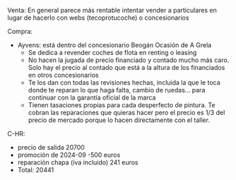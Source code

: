Venta:
En general parece más rentable intentar vender a particulares en lugar de hacerlo con webs (tecoprotucoche) o concesionarios 

Compra:
- Ayvens: está dentro del concesionario Beogán Ocasión de A Grela
  - Se dedica a revender coches de flota en renting o leasing
  - No hacen la jugada de precio financiado y contado mucho más caro. Solo hay el precio al contado que está a la altura de los financiados en otros concesionarios
  - Te los dan con todas las revisiones hechas, incluida la que le toca donde te reparan lo que haga falta, cambio de ruedas... para continuar con la garantía oficial de la marca
  - Tienen tasaciones propias para cada desperfecto de pintura. Te cobran las reparaciones que quieras hacer pero el precio es 1/3 del precio de mercado porque lo hacen directamente con el taller.

C-HR:
- precio de salida 20700
- promoción de 2024-09 -500 euros
- reparación chapa (iva incluido) 241 euros
- Total: 20441